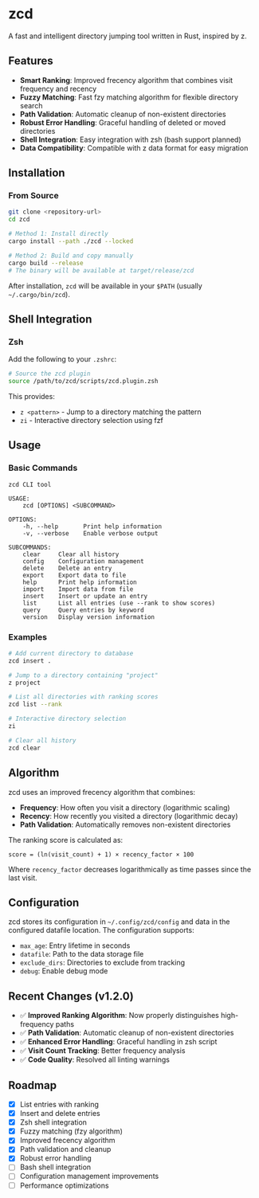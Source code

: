 # zcd

A fast and intelligent directory jumping tool written in Rust, inspired by z.

## Features

- **Smart Ranking**: Improved frecency algorithm that combines visit frequency and recency
- **Fuzzy Matching**: Fast fzy matching algorithm for flexible directory search
- **Path Validation**: Automatic cleanup of non-existent directories
- **Robust Error Handling**: Graceful handling of deleted or moved directories
- **Shell Integration**: Easy integration with zsh (bash support planned)
- **Data Compatibility**: Compatible with z data format for easy migration

## Installation

### From Source

```bash
git clone <repository-url>
cd zcd

# Method 1: Install directly
cargo install --path ./zcd --locked

# Method 2: Build and copy manually
cargo build --release
# The binary will be available at target/release/zcd
```

After installation, `zcd` will be available in your `$PATH` (usually `~/.cargo/bin/zcd`).

## Shell Integration

### Zsh

Add the following to your `.zshrc`:

```bash
# Source the zcd plugin
source /path/to/zcd/scripts/zcd.plugin.zsh
```

This provides:
- `z <pattern>` - Jump to a directory matching the pattern
- `zi` - Interactive directory selection using fzf

## Usage

### Basic Commands

```
zcd CLI tool

USAGE:
    zcd [OPTIONS] <SUBCOMMAND>

OPTIONS:
    -h, --help       Print help information
    -v, --verbose    Enable verbose output

SUBCOMMANDS:
    clear     Clear all history
    config    Configuration management
    delete    Delete an entry
    export    Export data to file
    help      Print help information
    import    Import data from file
    insert    Insert or update an entry
    list      List all entries (use --rank to show scores)
    query     Query entries by keyword
    version   Display version information
```

### Examples

```bash
# Add current directory to database
zcd insert .

# Jump to a directory containing "project"
z project

# List all directories with ranking scores
zcd list --rank

# Interactive directory selection
zi

# Clear all history
zcd clear
```

## Algorithm

zcd uses an improved frecency algorithm that combines:

- **Frequency**: How often you visit a directory (logarithmic scaling)
- **Recency**: How recently you visited a directory (logarithmic decay)
- **Path Validation**: Automatically removes non-existent directories

The ranking score is calculated as:
```
score = (ln(visit_count) + 1) × recency_factor × 100
```

Where `recency_factor` decreases logarithmically as time passes since the last visit.

## Configuration

zcd stores its configuration in `~/.config/zcd/config` and data in the configured datafile location. The configuration supports:

- `max_age`: Entry lifetime in seconds
- `datafile`: Path to the data storage file
- `exclude_dirs`: Directories to exclude from tracking
- `debug`: Enable debug mode

## Recent Changes (v1.2.0)

- ✅ **Improved Ranking Algorithm**: Now properly distinguishes high-frequency paths
- ✅ **Path Validation**: Automatic cleanup of non-existent directories
- ✅ **Enhanced Error Handling**: Graceful handling in zsh script
- ✅ **Visit Count Tracking**: Better frequency analysis
- ✅ **Code Quality**: Resolved all linting warnings

## Roadmap

- [x] List entries with ranking
- [x] Insert and delete entries  
- [x] Zsh shell integration
- [x] Fuzzy matching (fzy algorithm)
- [x] Improved frecency algorithm
- [x] Path validation and cleanup
- [x] Robust error handling
- [ ] Bash shell integration
- [ ] Configuration management improvements
- [ ] Performance optimizations
